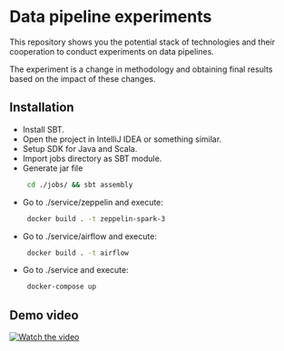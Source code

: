 # Data pipeline experiments

This repository shows you the potential stack of technologies and their cooperation to conduct experiments on data pipelines.

The experiment is a change in methodology and obtaining final results based on the impact of these changes.

## Installation

 - Install SBT.
 - Open the project in IntelliJ IDEA or something similar.
 - Setup SDK for Java and Scala.
 - Import jobs directory as SBT module.
 - Generate jar file
   ```bash
    cd ./jobs/ && sbt assembly
   ```
 - Go to ./service/zeppelin and execute:
   ```bash
    docker build . -t zeppelin-spark-3
   ```
 - Go to ./service/airflow and execute:
   ```bash
    docker build . -t airflow
   ```
 - Go to ./service and execute:
   ```bash
    docker-compose up
   ```
   
## Demo video
[![Watch the video](https://cdn.pixabay.com/photo/2017/03/13/04/25/play-button-2138735_960_720.png)](https://drive.google.com/file/d/1y21XKugY5hNHwboYpzTOkgG8WMpkxfwb/view?usp=sharing)
